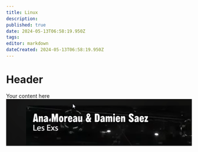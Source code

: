 ```yaml
---
title: Linux
description: 
published: true
date: 2024-05-13T06:58:19.950Z
tags: 
editor: markdown
dateCreated: 2024-05-13T06:58:19.950Z
---
```


# Header
Your content here![](attachments/Pasted%20image%2020240519120117.png)